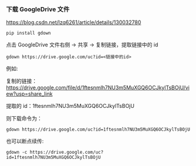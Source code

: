 ### 下载 GoogleDrive 文件

https://blog.csdn.net/lzq6261/article/details/130032780

``` shell
pip install gdown
```

点击 GoogleDrive 文件右侧 -> 共享 -> 复制链接，提取链接中的 id

``` shell
gdown https://drive.google.com/uc?id=<链接中的id>
```

例如: 

复制的链接：https://drive.google.com/file/d/1ftesnmlh7NU3m5MuXGQ6OCJkylTsBOjU/view?usp=share_link

提取的 id：1ftesnmlh7NU3m5MuXGQ6OCJkylTsBOjU

则下载命令为：

``` shell
gdown https://drive.google.com/uc?id=1ftesnmlh7NU3m5MuXGQ6OCJkylTsBOjU
```

也可以断点续传:

``` shell
gdown -c https://drive.google.com/uc?id=1ftesnmlh7NU3m5MuXGQ6OCJkylTsBOjU
```
